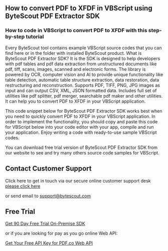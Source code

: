 ## How to convert PDF to XFDF in VBScript using ByteScout PDF Extractor SDK

### How to code in VBScript to convert PDF to XFDF with this step-by-step tutorial

Every ByteScout tool contains example VBScript source codes that you can find here or in the folder with installed ByteScout product. What is ByteScout PDF Extractor SDK? It is the SDK is designed to help developers with pdf tables and pdf data extraction from unstructured documents like pdf, tiff, scans, images, scanned and electronic forms. The library is powered by OCR, computer vision and AI to provide unique functionality like table detection, automatic table structure extraction, data restoration, data restructuring and reconstruction. Supports PDF, TIFF, PNG, JPG images as input and can output CSV, XML, JSON formatted data. Includes full set of utilities like pdf splitter, pdf merger, searchable pdf maker and other utilities. It can help you to convert PDF to XFDF in your VBScript application.

This code snippet below for ByteScout PDF Extractor SDK works best when you need to quickly convert PDF to XFDF in your VBScript application. In order to implement the functionality, you should copy and paste this code for VBScript below into your code editor with your app, compile and run your application. Enjoy writing a code with ready-to-use sample VBScript codes.

You can download free trial version of ByteScout PDF Extractor SDK from our website to see and try many others source code samples for VBScript.

## Contact Customer Support

Click here to get in touch via our secure online customer support desk [please click here](https://bytescout.zendesk.com/hc/en-us/requests/new?subject=ByteScout%20PDF%20Extractor%20SDK%20Question)

or send email to [support@bytescout.com](mailto:support@bytescout.com?subject=ByteScout%20PDF%20Extractor%20SDK%20Question) 

## Free Trial

[Get 90 Day Free Trial On-Premise SDK](https://bytescout.com/download/web-installer?utm_source=github-readme)

or if you are looking for pay as you go online Web API:

[Get Your Free API Key for PDF.co Web API](https://pdf.co/documentation/api?utm_source=github-readme)